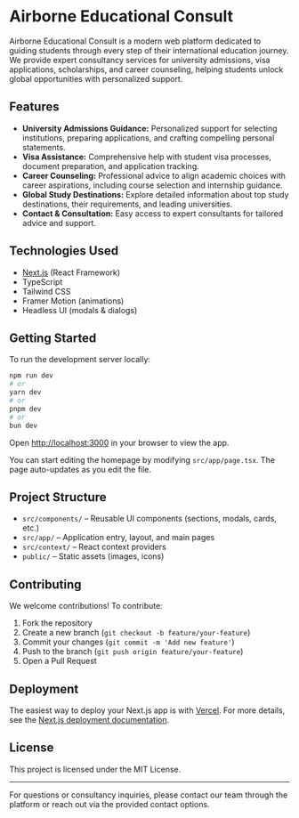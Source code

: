 # Airborne Educational Consult

Airborne Educational Consult is a modern web platform dedicated to guiding students through every step of their international education journey. We provide expert consultancy services for university admissions, visa applications, scholarships, and career counseling, helping students unlock global opportunities with personalized support.

## Features

- **University Admissions Guidance:** Personalized support for selecting institutions, preparing applications, and crafting compelling personal statements.
- **Visa Assistance:** Comprehensive help with student visa processes, document preparation, and application tracking.
- **Career Counseling:** Professional advice to align academic choices with career aspirations, including course selection and internship guidance.
- **Global Study Destinations:** Explore detailed information about top study destinations, their requirements, and leading universities.
- **Contact & Consultation:** Easy access to expert consultants for tailored advice and support.

## Technologies Used

- [Next.js](https://nextjs.org) (React Framework)
- TypeScript
- Tailwind CSS
- Framer Motion (animations)
- Headless UI (modals & dialogs)

## Getting Started

To run the development server locally:

```bash
npm run dev
# or
yarn dev
# or
pnpm dev
# or
bun dev
```

Open [http://localhost:3000](http://localhost:3000) in your browser to view the app.

You can start editing the homepage by modifying `src/app/page.tsx`. The page auto-updates as you edit the file.

## Project Structure

- `src/components/` – Reusable UI components (sections, modals, cards, etc.)
- `src/app/` – Application entry, layout, and main pages
- `src/context/` – React context providers
- `public/` – Static assets (images, icons)

## Contributing

We welcome contributions! To contribute:

1. Fork the repository
2. Create a new branch (`git checkout -b feature/your-feature`)
3. Commit your changes (`git commit -m 'Add new feature'`)
4. Push to the branch (`git push origin feature/your-feature`)
5. Open a Pull Request

## Deployment

The easiest way to deploy your Next.js app is with [Vercel](https://vercel.com/new?utm_medium=default-template&filter=next.js&utm_source=create-next-app&utm_campaign=create-next-app-readme). For more details, see the [Next.js deployment documentation](https://nextjs.org/docs/app/building-your-application/deploying).

## License

This project is licensed under the MIT License.

---

For questions or consultancy inquiries, please contact our team through the platform or reach out via the provided contact options.
